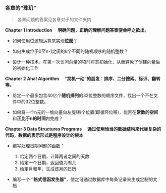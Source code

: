 ### 各章的“珠玑”
> 各章问题的答案见各章对于的文件夹内

**Chapter 1 Introduction**
&emsp;**明确问题，正确的理解问题答案便会呼之欲出。**
- 如何使用位逻辑运算来实现**位图**？

- 如何生成位于0至n-1之间的k个不同的随机顺序的随机整数？

- 设计一种技术，在第一次访问向量的项时将其初始化，从而避免了创建向量后的初始化工作

**Chapter 2 Aha! Algorithm**
&emsp;**“灵机一动”的启发：排序、二分搜索、标识、翻转等。**
- 给定一个最多包含40亿个**随机排列**的32位整数的顺序文件，找出一个不在文件中的32位整数。

- 如何将一个n元的一维向量向左旋转i个位置(即循环位移)，能否在**常数的空间**和**正比于n的时间**内完成？

**Chapter 3 Data Structures Programs**
&emsp;**通过使用恰当的数据结构来代替复杂的代码，数据的表示形式是程序设计的根本**
- 编写处理日期问题的函数：
    1. 给定两个日期，计算两者之间的天数
    2. 给定一个日期，返回值为周几
    3. 给定月和年，生成该月的日历

- 编写一个 **“格式信函发生器”**，使之可通过数据库中每条记录来生成定制的文档  
